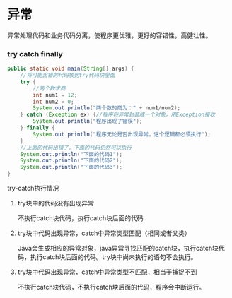 # 异常

异常处理代码和业务代码分离，使程序更优雅，更好的容错性，高健壮性。

### try catch finally

```java
public static void main(String[] args) {
    //将可能出错的代码放到try代码块里面
    try {
        //两个数求商
        int num1 = 12;
        int num2 = 0;
        System.out.println("两个数的商为：" + num1/num2);
    } catch (Exception ex) {//程序将异常封装成一个对象，用Exception接收
        System.out.println("程序出现了错误");
    } finally {
        System.out.println("程序无论是否出现异常，这个逻辑都必须执行");
    }
    //上面的代码出错了，下面的代码仍然可以执行
    System.out.println("下面的代码1");
    System.out.println("下面的代码2");
    System.out.println("下面的代码3");
}
```

try-catch执行情况

1. try块中的代码没有出现异常

   不执行catch块代码，执行catch块后面的代码

2. try块中代码出现异常，catch中异常类型匹配（相同或者父类）

   Java会生成相应的异常对象，java异常寻找匹配的catch块，执行catch块代码，执行catch块后面的代码。try块中尚未执行的语句不会执行。

3. try块中代码出现异常，catch中异常类型不匹配，相当于捕捉不到

   不执行catch块代码，不执行catch块后面的代码，程序会中断运行。